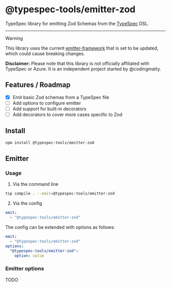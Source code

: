 # @typespec-tools/emitter-zod

TypeSpec library for emitting Zod Schemas from the [TypeSpec](https://typespec.io) DSL.

---

> [!WARNING]
> This library uses the current [emitter-framework](https://typespec.io/docs/extending-typespec/emitter-framework) that is set to be updated, which could cause breaking changes.

**Disclaimer:** Please note that this library is not officially affiliated with TypeSpec or Azure. It is an independent project started by @codingmatty.

## Features / Roadmap

- [x] Emit basic Zod schemas from a TypeSpec file
- [ ] Add options to configure emitter
- [ ] Add support for built-in decorators
- [ ] Add decorators to cover more cases specific to Zod

## Install

```bash
npm install @typespec-tools/emitter-zod
```

## Emitter

### Usage

1. Via the command line

```bash
tsp compile . --emit=@typespec-tools/emitter-zod
```

2. Via the config

```yaml
emit:
  - "@typespec-tools/emitter-zod"
```

The config can be extended with options as follows:

```yaml
emit:
  - "@typespec-tools/emitter-zod"
options:
  "@typespec-tools/emitter-zod":
    option: value
```

### Emitter options

TODO
